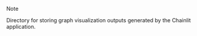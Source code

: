> [!NOTE]
> Directory for storing graph visualization outputs generated by the Chainlit application.

